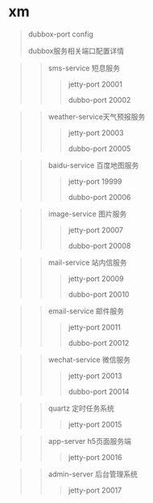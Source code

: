 # xm

> dubbox-port config
>
> dubbox服务相关端口配置详情

> >sms-service 短息服务
> >
> >> jetty-port 20001
> >>
> >> dubbo-port 20002

>>weather-service天气预报服务
>>
>>>jetty-port 20003
>>>
>>>dubbo-port 20005

>>baidu-service 百度地图服务
>>
>>>jetty-port 19999
>>>
>>>dubbo-port 20006

>>image-service 图片服务
>>
>>>jetty-port 20007
>>>
>>>dubbo-port 20008

>>mail-service 站内信服务
>>
>>>jetty-port 20009
>>>
>>>dubbo-port 20010

>>email-service 邮件服务
>>
>>>jetty-port 20011
>>>
>>>dubbo-port 20012

>>wechat-service 微信服务
>>
>>>jetty-port 20013
>>>
>>>dubbo-port 20014

>>quartz 定时任务系统
>>
>>>jetty-port 20015

>>app-server h5页面服务端
>>
>>>jetty-port 20016

>>admin-server 后台管理系统
>>
>>>jetty-port 20017



